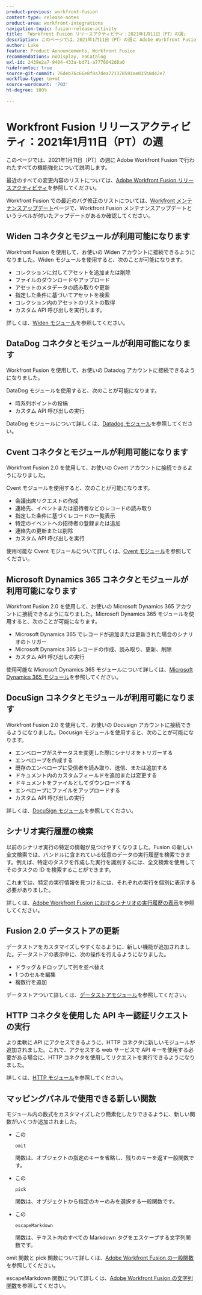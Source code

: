 ```yaml
---
product-previous: workfront-fusion
content-type: release-notes
product-area: workfront-integrations
navigation-topic: fusion-release-activity
title: 「Workfront Fusion リリースアクティビティ：2021年1月11日（PT）の週」
description: このページでは、2021年1月11日（PT）の週に Adobe Workfront Fusion で行われたすべての機能強化について説明します。
author: Luke
feature: Product Announcements, Workfront Fusion
recommendations: noDisplay, noCatalog
exl-id: 2439e2a7-9404-433a-bd71-a7776042d8a0
hidefromtoc: true
source-git-commit: 76deb76c66e8f8a7dea721378591ae035b8d42e7
workflow-type: tm+mt
source-wordcount: '703'
ht-degree: 100%

---
```


# Workfront Fusion リリースアクティビティ：2021年1月11日（PT）の週

このページでは、2021年1月11日（PT）の週に Adobe Workfront Fusion で行われたすべての機能強化について説明します。

最近のすべての変更内容のリストについては、[Adobe Workfront Fusion リリースアクティビティ](../../../product-announcements/product-releases/fusion-release-activity/fusion-release-activity.md)を参照してください。

Workfront Fusion での最近のバグ修正のリストについては、[Workfront メンテナンスアップデート](https://experienceleague.adobe.com/docs/workfront-known-issues/releases/current-updates.html?lang=ja)ページで、Workfront Fusion メンテナンスアップデートというラベルが付いたアップデートがあるか確認してください。

## Widen コネクタとモジュールが利用可能になります

Workfront Fusion を使用して、お使いの Widen アカウントに接続できるようになりました。Widen モジュールを使用すると、次のことが可能になります。

* コレクションに対してアセットを追加または削除
* ファイルのダウンロードやアップロード
* アセットのメタデータの読み取りや更新
* 指定した条件に基づいてアセットを検索
* コレクション内のアセットのリストの取得
* カスタム API 呼び出しを実行します。

詳しくは、[Widen モジュール](../../../workfront-fusion/apps-and-their-modules/widen-modules.md)を参照してください。

## DataDog コネクタとモジュールが利用可能になります

Workfront Fusion を使用して、お使いの Datadog アカウントに接続できるようになりました。

DataDog モジュールを使用すると、次のことが可能になります。

* 時系列ポイントの投稿
* カスタム API 呼び出しの実行

DataDog モジュールについて詳しくは、[Datadog モジュール](../../../workfront-fusion/apps-and-their-modules/datadog-modules.md)を参照してください。

## Cvent コネクタとモジュールが利用可能になります

Workfront Fusion 2.0 を使用して、お使いの Cvent アカウントに接続できるようになりました。

Cvent モジュールを使用すると、次のことが可能になります。

* 会議出席リクエストの作成
* 連絡先、イベントまたは招待者などのレコードの読み取り
* 指定した条件に基づくレコードの一覧表示
* 特定のイベントへの招待者の登録または追加
* 連絡先の更新または削除
* カスタム API 呼び出しを実行

使用可能な Cvent モジュールについて詳しくは、[Cvent モジュール](../../../workfront-fusion/apps-and-their-modules/cvent-modules.md)を参照してください。

## Microsoft Dynamics 365 コネクタとモジュールが利用可能になります

Workfront Fusion 2.0 を使用して、お使いの Microsoft Dynamics 365 アカウントに接続できるようになりました。Microsoft Dynamics 365 モジュールを使用すると、次のことが可能になります。

* Microsoft Dynamics 365 でレコードが追加または更新された場合のシナリオのトリガー
* Microsoft Dynamics 365 レコードの作成、読み取り、更新、削除
* カスタム API 呼び出しの実行

使用可能な Microsoft Dynamics 365 モジュールについて詳しくは、[Microsoft Dynamics 365 モジュール](../../../workfront-fusion/apps-and-their-modules/microsoft-dynamics-365-modules.md)を参照してください。

## DocuSign コネクタとモジュールが利用可能になります

Workfront Fusion 2.0 を使用して、お使いの Docusign アカウントに接続できるようになりました。Docusign モジュールを使用すると、次のことが可能になります。

* エンベロープがステータスを変更した際にシナリオをトリガーする
* エンベロープを作成する
* 既存のエンベロープに受信者を読み取り、送信、または追加する
* ドキュメント内のカスタムフィールドを追加または変更する
* ドキュメントをファイルとしてダウンロードする
* エンベロープにファイルをアップロードする
* カスタム API 呼び出しの実行

詳しくは、[DocuSign モジュール](../../../workfront-fusion/apps-and-their-modules/docusign-modules.md)を参照してください。

## シナリオ実行履歴の検索

以前のシナリオ実行の特定の情報が見つけやすくなりました。Fusion の新しい全文検索では、バンドルに含まれている任意のデータの実行履歴を検索できます。例えば、特定のタスクを作成した実行を識別するには、全文検索を使用してそのタスクの ID を検索することができます。

これまでは、特定の実行情報を見つけるには、それぞれの実行を個別に表示する必要がありました。

詳しくは、[Adobe Workfront Fusion におけるシナリオの実行履歴の表示](../../../workfront-fusion/scenarios/view-scenario-execution-history.md)を参照してください。

## Fusion 2.0 データストアの更新

データストアをカスタマイズしやすくなるように、新しい機能が追加されました。データストアの表示中に、次の操作を行えるようになりました。

* ドラッグ＆ドロップして列を並べ替え
* 1 つのセルを編集
* 複数行を追加

データストアついて詳しくは、[データストアモジュール](../../../workfront-fusion/apps-and-their-modules/data-store-modules.md)を参照してください。

## HTTP コネクタを使用した API キー認証リクエストの実行

より柔軟に API にアクセスできるように、HTTP コネクタに新しいモジュールが追加されました。これで、アクセスする web サービスで API キーを使用する必要がある場合に、HTTP コネクタを使用してリクエストを実行できるようになりました。

詳しくは、[HTTP モジュール](../../../workfront-fusion/apps-and-their-modules/http-modules/http-modules-1.md)を参照してください。

## マッピングパネルで使用できる新しい関数

モジュール内の数式をカスタマイズしたり簡素化したりできるように、新しい関数がいくつか追加されました。

* この

  ```
  omit
  ```

  関数は、オブジェクトの指定のキーを省略し、残りのキーを返す一般関数です。
* この

  ```
  pick
  ```

  関数は、オブジェクトから指定のキーのみを選択する一般関数です。
* この

  ```
  escapeMarkdown
  ```

  関数は、テキスト内のすべての Markdown タグをエスケープする文字列関数です。

omit 関数と pick 関数について詳しくは、[Adobe Workfront Fusion の一般関数](../../../workfront-fusion/functions/general-functions.md)を参照してください。

escapeMarkdown 関数について詳しくは、[Adobe Workfront Fusion の文字列関数](../../../workfront-fusion/functions/string-functions.md)を参照してください。
